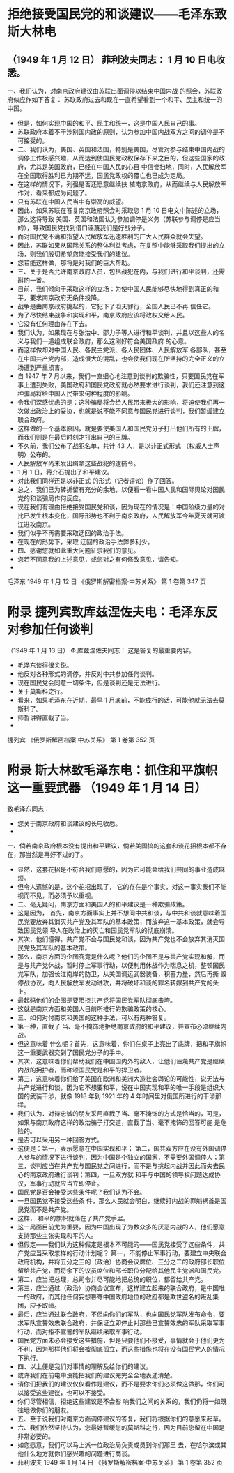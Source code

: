 # 拒绝接受国民党的和谈建议——毛泽东致斯大林电
（1949 年 1 月 12 日）
菲利波夫同志：
 1 月 10 日电收悉。
- 
 一、我们认为，对南京政府建议由苏联出面调停以结束中国内战 的照会，苏联政府似应作如下答复： 苏联政府过去和现在一直希望看到一个和平、民主和统一的中国。
- 但是，如何实现中国的和平、民主和统一，这是中国人民自己的事。
- 苏联政府本着不干涉别国内政的原则，认为参加中国内战双方之间的调停是不可接受的。
-  二、我们认为，美国、英国和法国，特别是美国，尽管对参与结束中国内战的调停工作极感兴趣，从而达到使国民党政权保存下来之目的，但这些国家的政府，尤其是美国政府，已经在中国人民的心目 中信誉扫地，同时，人民解放军在全国取得胜利已为期不远，国民党政权的覆亡也已成为定局。
- 在这样的情况下，列强是否还愿意继续扶 植南京政府，从而继续与人民解放军作对，看来都成为问题了。
-  只有苏联在中国人民当中有崇高的威望。
- 因此，如果苏联在答复南京政府照会时采取您 1 月 10 日电文中陈述的立场，那么这将导致 美国、英国和法国认为参加调停是义务（苏联参与调停是应当的），导致国民党找到借口诬蔑我们是好战分子。
-  而对国民党不满和指望人民解放军迅速胜利的广大人民群众就会失望。
-  因此，苏联如果从国际关系的整体利益考虑，在复照中能够采取我们提出的立场，则我们殷切希望您能接受我们的建议。
- 您若能这样做，那将是对我们的巨大帮助。
-  三、关于是否允许南京政府人员，包括战犯在内，与我们进行和平谈判，还需斟酌一番。
- 目前，我们倾向于采取这样的立场：为使中国人民能够尽快地得到真正的和平，要求南京政府无条件投降。
-  战争是由南京政府挑起的，它犯下了滔天罪行，全国人民已不再 信任它。
- 为了尽快结束战争和实现和平，南京政府应该将政权交给人民。
- 它没有任何理由存在下去。
-  我们认为，如果现在与张治中、邵力子等人进行和平谈判，并且以这些人的名义与我们一道组成联合政府，那么这刚好符合美国政府 的心意。
-  而这样做却对中国人民、各民主党派、各人民团体、人民解放军 各部队，甚至在中国共产党内部，造成很大的混乱，也会使我们现在所坚持的完全正义的立场遭到严重损害。
-  自 1947 年 7 月以来，我们一直细心地注意到谈判的欺骗性，只要国民党在军事上遭到失败，美国政府和国民党政府就必然要求进行谈判，我们还注意到这种骗局将给中国人民带来何种程度的影响。
-  令我们深感忧虑的是：这种骗局将会给人民带来极大的影响，将迫使我们再一次做出政治上的妥协，也就是说不能不同意与国民党进行谈判，我们暂缓建立联合政府。
- 这样做的一个基本原因，就是要使美国人和国民党分子打出他们所有的王牌，而我们则是在最后时刻才打出自己的王牌。
-  不久前，我们公布了战犯名单，共计 43 人，是以非正式形式 （权威人士声明）公布的。
- 人民解放军尚未发出缉拿这些战犯的逮捕令。
-  1 月 1 日，蒋介石提出了和平建议。
- 对此我们同样还是以非正式 的形式（记者评论）作了回答。
-  总之，我们已为转折留有充分的余地，以便看一看中国人民和国际舆论对国民党的和谈骗局作何反应。
-  现在我们有理由拒绝接受国民党和谈，因为现在的情况是：中国阶级力量的对比已发生根本变化，国际形势也不利于南京政府，人民解放军今年夏天就可渡江进攻南京。
-  我们似乎不再需要采取迂回的政治手法。
- 在现在的形势下，采取 迂回的政治手法弊多利少。
-  四、感谢您就如此重大问题征求我们的意见。
- 您若不同意我的上述意见，或您对之有何修改意见，请告知。
- 
 毛泽东 
 1949 年 1 月 12 日 
《俄罗斯解密档案·中苏关系》 第 1 卷第 347 页 
 
# 附录 捷列宾致库兹涅佐夫电：毛泽东反对参加任何谈判
（1949 年 1 月 13 日）
Ф.库兹涅佐夫同志：
 这是答复的最重要内容。
-  毛泽东谈得很尖锐。
- 他反对各种形式的调停，并反对中共参加任何谈判。
-  现在国民党会同意一切条件，但是谈判还是无法进行。
-  关于莫斯科之行。
-  看来，如果毛泽东在近期，最早 1 月底前，不能成行的话，可能他就无法去莫斯科了。
-  师哲讲得直截了当。
- 
 捷列宾 
《俄罗斯解密档案·中苏关系》 第 1 卷第 352 页 
 
# 附录 斯大林致毛泽东电：抓住和平旗帜这一重要武器 （1949 年 1 月 14 日）
致毛泽东同志：
- 您关于南京政府和谈建议的长电收悉。
- 
 一、倘若南京政府根本没有提出和平建议，倘若美国搞的这套和谈花招根本都不存在，那当然是再好不过的了。
- 显然，这套花招是不符合我们意愿的，因为它可能会给我们共同的事业造成麻烦。
- 但令人遗憾的是，这个花招出现了， 它的存在是个事实，对这一事实我们不能视而不见，而必须予以重视。
-  二、毫无疑问，南京方面和美国人的和平建议是一种欺骗政策。
- 这是因为， 首先，南京方面事实上并不想同中共和谈，与中共和谈就意味着国民党要放弃其消灭共产党及其军队的基本政策，而放弃这一基本政策，就会导致国民党领 导人在政治上的灭亡和国民党军队的彻底崩溃。
- 其次，他们懂得，共产党不会与国民党和谈，因为共产党也不会放弃其消灭国民党及其军队的基本政策。
-  那么，南京方面的企图究竟是什么呢？他们的企图不是与共产党实现和解，而是与共产党休战，暂时停止军事行动，以便利用休战作为喘息之机，整顿国民党军队，加强长江南岸的防卫，从美国调运武器装备，积蓄力量，然后再撕 毁停战协议，向人民解放军发动进攻，并将破坏和谈的罪名转嫁到共产党的头 上。
- 最起码他们的企图是要阻挠共产党将国民党军队彻底击垮。
-  这就是南京方面和美国人目前所推行的欺骗政策的核心。
-  三、如何对付南京和美国的这种手法，可以有两种答复。
- 第一种，直截了 当、毫不掩饰地拒绝南京政府的和平建议，并宣布必须继续内战。
- 但这意味着 什么呢？首先，这意味着，你们在桌子上亮出了底牌，把和平旗帜这一重要武器交到了国民党分子的手中。
- 其次，这意味着你们帮助我们在中国国内外的敌人，让他们诬蔑共产党是继续内战的拥护者，而称颂国民党是和平的捍卫者。
-  第三，这意味着你们给了美国在欧洲和美洲大造社会舆论的可能性，说无法与共产党进行和谈，因为它不想要和平，说在中国实现和平的唯一手段是组织大国的武装干涉，就像 1918 年到 1921 年的 4 年时间里对俄国所进行的干涉那样。
-  我们认为．对待忠诚的朋友采用直截了当、毫不掩饰的方式是恰当的，可是，如果与南京政府这样的政治骗子打交道，直截了当、毫不掩饰的回答可能 是危险的。
-  是否可以采用另一种回答方式。
- 这便是：第一，表示愿意在中国实现和平； 第二，国共双方应在没有外国调停人参与的情况下进行谈判，因为中国是个独立的国家，不需要外国调停人；第三，谈判应当在共产党与国民党之间进行，而不是与挑起内战并因此而失去民心的南京政府进行谈判；第四，一旦双方就 和平与中国的领导权问题达成协议，军事行动就应当立即停止。
-  国民党是否会接受这些条件呢？我们认为不会。
- 一旦国民党不接受这些条 件，那么人民就会明白，继续打内战的罪魁祸首是国民党而不是共产党。
- 这样， 和平的旗帜就落在了共产党手里。
- 这一局面目前尤为重要，因为中国出现了为数众多的厌恶内战的人，他们愿意支持那些主张实现和平的人。
-  但假定——我们认为这种假定是根本不可能的——国民党接受了这些条件，共产党应当采取怎样的行动计划呢？ 第一，不能停止军事行动，要建立中央联合政府机构，并将五分之三的（政治）协商会议席位、三分之二的政府部长职位留给共产党，而将余下的议员席位和部长职位分配给其他民主党派和国民党。
-  第二，应当把总理，总司令并尽可能地把总统的职位，都留给共产党。
-  第三，应当通过（政治）协商会议宣布，这样建立起来的联合政府，是中国唯一的政府，而其他任何妄想篡夺中国政府地位的政府都是欺世盗名的叛乱集团，应予取缔。
-  最后，应当通过联合政府，不但向你们的军队，也向国民党军队发布命令，要求军队宣誓效忠联合政府，并保证立即停止对那些已宣誓效忠的军队采取军事行动，而对拒不宣誓的军队继续采取军事行动。
-  国民党方面未必会接受这些措施，但是只要他们不接受，事情就会于他们更为不利，因为那样他们将会被彻底孤立，而这些措施也将在没有国民党人的情况下执行。
-  四、以上便是我们对事情的理解及给你们的建议。
- 或许我们在前电中没能把我们的建议完完全全地表述清楚。
-  请你们把我们的建议仅仅看作是建议，而不是要求你们必须做这做那，你们可以接受这些建议，也可以不接受。
- 你们尽管相信，拒绝这些建议是不会影
 响我们之间的关系的，我们仍将一如既往地做你们的朋友。
-  五、至于说我们对南京方面调停建议的答复，我们将根据你们的意愿来起草。
-  六、我们依然坚持认为，您最好暂缓您的莫斯科之行，因为目前您留在中国是非常必要的。
- 如您愿意，我们可以马上派一位政治局负责成员到你们那里 去，在哈尔滨或其他什么地方就你们感兴趣的问题进行商谈。
-  菲利波夫 
 1949 年 1 月 14 日 
《俄罗斯解密档案·中苏关系》 第 1 卷第 352 页